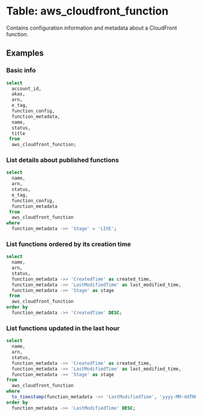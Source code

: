 # Table: aws_cloudfront_function

Contains configuration information and metadata about a CloudFront function.

## Examples

### Basic info

```sql
select
  account_id,
  akas,
  arn,
  e_tag,
  function_config,
  function_metadata,
  name,
  status,
  title
 from
  aws_cloudfront_function;
```

### List details about published functions

```sql
select
  name,
  arn,
  status,
  e_tag,
  function_config,
  function_metadata
 from
  aws_cloudfront_function
where
  function_metadata ->> 'Stage' = 'LIVE';
```

### List functions ordered by its creation time

```sql
select
  name,
  arn,
  status,
  function_metadata ->> 'CreatedTime' as created_time,
  function_metadata ->> 'LastModifiedTime' as last_modified_time,
  function_metadata ->> 'Stage' as stage
 from
  aws_cloudfront_function
order by
  function_metadata ->> 'CreatedTime' DESC;
```

### List functions updated in the last hour

```sql
select
  name,
  arn,
  status,
  function_metadata ->> 'CreatedTime' as created_time,
  function_metadata ->> 'LastModifiedTime' as last_modified_time,
  function_metadata ->> 'Stage' as stage
from
  aws_cloudfront_function
where
  to_timestamp(function_metadata ->> 'LastModifiedTime', 'yyyy-MM-ddTHH24:MI:SS.MSZ')  >= (now() - interval '1' hour)
order by
  function_metadata ->> 'LastModifiedTime' DESC;
```
